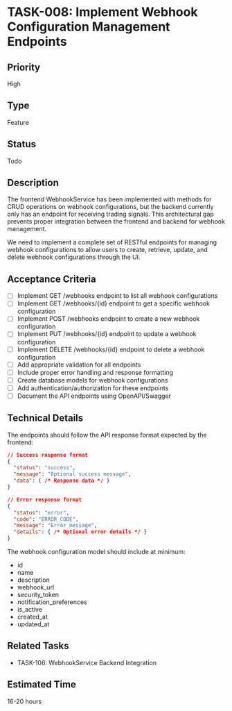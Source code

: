 # TASK-008: Implement Webhook Configuration Management Endpoints

## Priority
High

## Type
Feature

## Status
Todo

## Description
The frontend WebhookService has been implemented with methods for CRUD operations on webhook configurations, but the backend currently only has an endpoint for receiving trading signals. This architectural gap prevents proper integration between the frontend and backend for webhook management.

We need to implement a complete set of RESTful endpoints for managing webhook configurations to allow users to create, retrieve, update, and delete webhook configurations through the UI.

## Acceptance Criteria
- [ ] Implement GET /webhooks endpoint to list all webhook configurations
- [ ] Implement GET /webhooks/{id} endpoint to get a specific webhook configuration
- [ ] Implement POST /webhooks endpoint to create a new webhook configuration
- [ ] Implement PUT /webhooks/{id} endpoint to update a webhook configuration
- [ ] Implement DELETE /webhooks/{id} endpoint to delete a webhook configuration
- [ ] Add appropriate validation for all endpoints
- [ ] Include proper error handling and response formatting
- [ ] Create database models for webhook configurations
- [ ] Add authentication/authorization for these endpoints
- [ ] Document the API endpoints using OpenAPI/Swagger

## Technical Details
The endpoints should follow the API response format expected by the frontend:

```json
// Success response format
{
  "status": "success",
  "message": "Optional success message",
  "data": { /* Response data */ }
}

// Error response format
{
  "status": "error",
  "code": "ERROR_CODE",
  "message": "Error message",
  "details": { /* Optional error details */ }
}
```

The webhook configuration model should include at minimum:
- id
- name
- description
- webhook_url
- security_token
- notification_preferences
- is_active
- created_at
- updated_at

## Related Tasks
- TASK-106: WebhookService Backend Integration

## Estimated Time
16-20 hours